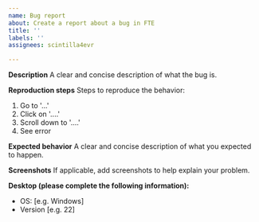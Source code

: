 ```yaml
---
name: Bug report
about: Create a report about a bug in FTE
title: ''
labels: ''
assignees: scintilla4evr

---
```


**Description**
A clear and concise description of what the bug is.

**Reproduction steps**
Steps to reproduce the behavior:
1. Go to '...'
2. Click on '....'
3. Scroll down to '....'
4. See error

**Expected behavior**
A clear and concise description of what you expected to happen.

**Screenshots**
If applicable, add screenshots to help explain your problem.

**Desktop (please complete the following information):**
 - OS: [e.g. Windows]
 - Version [e.g. 22]

